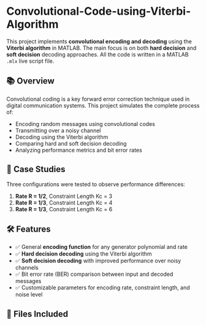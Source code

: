 # Convolutional-Code-using-Viterbi-Algorithm

This project implements **convolutional encoding and decoding** using the **Viterbi algorithm** in MATLAB. The main focus is on both **hard decision** and **soft decision** decoding approaches. All the code is written in a MATLAB `.mlx` live script file.

## 📚 Overview

Convolutional coding is a key forward error correction technique used in digital communication systems. This project simulates the complete process of:

- Encoding random messages using convolutional codes
- Transmitting over a noisy channel
- Decoding using the Viterbi algorithm
- Comparing hard and soft decision decoding
- Analyzing performance metrics and bit error rates

## 🧪 Case Studies

Three configurations were tested to observe performance differences:

1. **Rate R = 1/2**, Constraint Length Kc = 3  
2. **Rate R = 1/3**, Constraint Length Kc = 4  
3. **Rate R = 1/3**, Constraint Length Kc = 6

## 🛠️ Features

- ✅ General **encoding function** for any generator polynomial and rate  
- ✅ **Hard decision decoding** using the Viterbi algorithm  
- ✅ **Soft decision decoding** with improved performance over noisy channels  
- ✅ Bit error rate (BER) comparison between input and decoded messages  
- ✅ Customizable parameters for encoding rate, constraint length, and noise level

## 📁 Files Included

